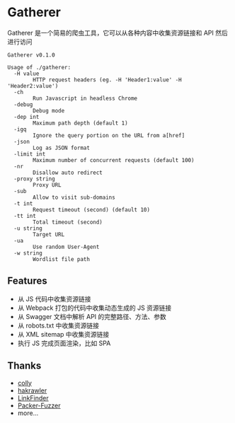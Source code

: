 # Gatherer

Gatherer 是一个简易的爬虫工具，它可以从各种内容中收集资源链接和 API 然后进行访问

```
Gatherer v0.1.0

Usage of ./gatherer:
  -H value
        HTTP request headers (eg. -H 'Header1:value' -H 'Header2:value')
  -ch
        Run Javascript in headless Chrome
  -debug
        Debug mode
  -dep int
        Maximum path depth (default 1)
  -igq
        Ignore the query portion on the URL from a[href]
  -json
        Log as JSON format
  -limit int
        Maximum number of concurrent requests (default 100)
  -nr
        Disallow auto redirect
  -proxy string
        Proxy URL
  -sub
        Allow to visit sub-domains
  -t int
        Request timeout (second) (default 10)
  -tt int
        Total timeout (second)
  -u string
        Target URL
  -ua
        Use random User-Agent
  -w string
        Wordlist file path
```

## Features

- 从 JS 代码中收集资源链接
- 从 Webpack 打包的代码中收集动态生成的 JS 资源链接
- 从 Swagger 文档中解析 API 的完整路径、方法、参数
- 从 robots.txt 中收集资源链接
- 从 XML sitemap 中收集资源链接
- 执行 JS 完成页面渲染，比如 SPA

## Thanks

- [colly](https://github.com/gocolly/colly)
- [hakrawler](https://github.com/hakluke/hakrawler)
- [LinkFinder](https://github.com/GerbenJavado/LinkFinder)
- [Packer-Fuzzer](https://github.com/rtcatc/Packer-Fuzzer)
- more...